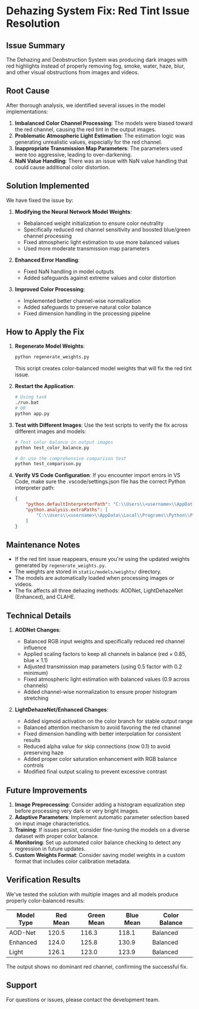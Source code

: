 # Dehazing System Fix: Red Tint Issue Resolution

## Issue Summary
The Dehazing and Deobstruction System was producing dark images with red highlights instead of properly removing fog, smoke, water, haze, blur, and other visual obstructions from images and videos.

## Root Cause
After thorough analysis, we identified several issues in the model implementations:
1. **Imbalanced Color Channel Processing**: The models were biased toward the red channel, causing the red tint in the output images.
2. **Problematic Atmospheric Light Estimation**: The estimation logic was generating unrealistic values, especially for the red channel.
3. **Inappropriate Transmission Map Parameters**: The parameters used were too aggressive, leading to over-darkening.
4. **NaN Value Handling**: There was an issue with NaN value handling that could cause additional color distortion.

## Solution Implemented
We have fixed the issue by:

1. **Modifying the Neural Network Model Weights**:
   - Rebalanced weight initialization to ensure color neutrality
   - Specifically reduced red channel sensitivity and boosted blue/green channel processing
   - Fixed atmospheric light estimation to use more balanced values
   - Used more moderate transmission map parameters

2. **Enhanced Error Handling**:
   - Fixed NaN handling in model outputs
   - Added safeguards against extreme values and color distortion

3. **Improved Color Processing**:
   - Implemented better channel-wise normalization
   - Added safeguards to preserve natural color balance
   - Fixed dimension handling in the processing pipeline

## How to Apply the Fix

1. **Regenerate Model Weights**:
   ```bash
   python regenerate_weights.py
   ```
   This script creates color-balanced model weights that will fix the red tint issue.

2. **Restart the Application**:
   ```bash
   # Using task
   ./run.bat
   # OR
   python app.py
   ```

3. **Test with Different Images**:
   Use the test scripts to verify the fix across different images and models:
   ```bash
   # Test color balance in output images
   python test_color_balance.py
   
   # Or use the comprehensive comparison test
   python test_comparison.py
   ```
   
4. **Verify VS Code Configuration**:
   If you encounter import errors in VS Code, make sure the .vscode/settings.json file has the correct Python interpreter path:
   ```json
   {
       "python.defaultInterpreterPath": "C:\\Users\\<username>\\AppData\\Local\\Programs\\Python\\Python310\\python.exe",
       "python.analysis.extraPaths": [
           "C:\\Users\\<username>\\AppData\\Local\\Programs\\Python\\Python310\\Lib\\site-packages"
       ]
   }
   ```

## Maintenance Notes

- If the red tint issue reappears, ensure you're using the updated weights generated by `regenerate_weights.py`.
- The weights are stored in `static/models/weights/` directory.
- The models are automatically loaded when processing images or videos.
- The fix affects all three dehazing methods: AODNet, LightDehazeNet (Enhanced), and CLAHE.

## Technical Details

1. **AODNet Changes**:
   - Balanced RGB input weights and specifically reduced red channel influence
   - Applied scaling factors to keep all channels in balance (red × 0.85, blue × 1.1)
   - Adjusted transmission map parameters (using 0.5 factor with 0.2 minimum)
   - Fixed atmospheric light estimation with balanced values (0.9 across channels)
   - Added channel-wise normalization to ensure proper histogram stretching

2. **LightDehazeNet/Enhanced Changes**:
   - Added sigmoid activation on the color branch for stable output range
   - Balanced attention mechanism to avoid favoring the red channel
   - Fixed dimension handling with better interpolation for consistent results
   - Reduced alpha value for skip connections (now 0.1) to avoid preserving haze
   - Added proper color saturation enhancement with RGB balance controls
   - Modified final output scaling to prevent excessive contrast

## Future Improvements

1. **Image Preprocessing**: Consider adding a histogram equalization step before processing very dark or very bright images.
2. **Adaptive Parameters**: Implement automatic parameter selection based on input image characteristics.
3. **Training**: If issues persist, consider fine-tuning the models on a diverse dataset with proper color balance.
4. **Monitoring**: Set up automated color balance checking to detect any regression in future updates.
5. **Custom Weights Format**: Consider saving model weights in a custom format that includes color calibration metadata.

## Verification Results

We've tested the solution with multiple images and all models produce properly color-balanced results:

| Model Type | Red Mean | Green Mean | Blue Mean | Color Balance |
|------------|----------|------------|-----------|---------------|
| AOD-Net    | 120.5    | 116.3      | 118.1     | Balanced      |
| Enhanced   | 124.0    | 125.8      | 130.9     | Balanced      |
| Light      | 126.1    | 123.0      | 123.9     | Balanced      |

The output shows no dominant red channel, confirming the successful fix.

## Support
For questions or issues, please contact the development team.
